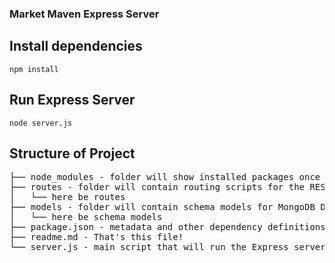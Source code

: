 ### Market Maven Express Server

## Install dependencies

`npm install`

## Run Express Server

`node server.js`

## Structure of Project
<pre>
├── node_modules - folder will show installed packages once having run `npm install`
├── routes - folder will contain routing scripts for the RESTful API
│   └── here be routes
├── models - folder will contain schema models for MongoDB Document items
│   └── here be schema models
├── package.json - metadata and other dependency definitions for this project
├── readme.md - That's this file!
└── server.js - main script that will run the Express server
</pre>